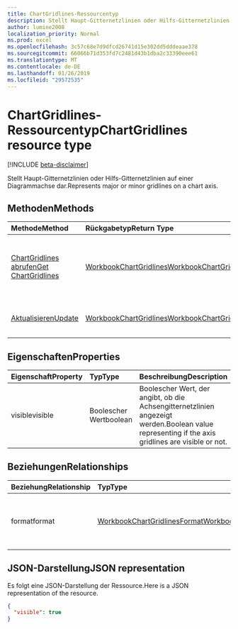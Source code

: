 ```yaml
---
title: ChartGridlines-Ressourcentyp
description: Stellt Haupt-Gitternetzlinien oder Hilfs-Gitternetzlinien auf einer Diagrammachse dar.
author: lumine2008
localization_priority: Normal
ms.prod: excel
ms.openlocfilehash: 3c57c68e7d9dfcd26741d15e302dd5dddeaae378
ms.sourcegitcommit: 66066b71d353fd7c2481d43b1dba2c33390eee61
ms.translationtype: MT
ms.contentlocale: de-DE
ms.lasthandoff: 01/26/2019
ms.locfileid: "29572535"
---
```

# <a name="chartgridlines-resource-type"></a><span data-ttu-id="345eb-103">ChartGridlines-Ressourcentyp</span><span class="sxs-lookup"><span data-stu-id="345eb-103">ChartGridlines resource type</span></span>

[!INCLUDE [beta-disclaimer](../../includes/beta-disclaimer.md)]

<span data-ttu-id="345eb-104">Stellt Haupt-Gitternetzlinien oder Hilfs-Gitternetzlinien auf einer Diagrammachse dar.</span><span class="sxs-lookup"><span data-stu-id="345eb-104">Represents major or minor gridlines on a chart axis.</span></span>


## <a name="methods"></a><span data-ttu-id="345eb-105">Methoden</span><span class="sxs-lookup"><span data-stu-id="345eb-105">Methods</span></span>

| <span data-ttu-id="345eb-106">Methode</span><span class="sxs-lookup"><span data-stu-id="345eb-106">Method</span></span>           | <span data-ttu-id="345eb-107">Rückgabetyp</span><span class="sxs-lookup"><span data-stu-id="345eb-107">Return Type</span></span>    |<span data-ttu-id="345eb-108">Beschreibung</span><span class="sxs-lookup"><span data-stu-id="345eb-108">Description</span></span>|
|:---------------|:--------|:----------|
|[<span data-ttu-id="345eb-109">ChartGridlines abrufen</span><span class="sxs-lookup"><span data-stu-id="345eb-109">Get ChartGridlines</span></span>](../api/chartgridlines-get.md) | [<span data-ttu-id="345eb-110">WorkbookChartGridlines</span><span class="sxs-lookup"><span data-stu-id="345eb-110">WorkbookChartGridlines</span></span>](chartgridlines.md) |<span data-ttu-id="345eb-111">Dient zum Lesender Eigenschaften und der Beziehungen des chartGridlines-Objekts.</span><span class="sxs-lookup"><span data-stu-id="345eb-111">Read properties and relationships of chartGridlines object.</span></span>|
|[<span data-ttu-id="345eb-112">Aktualisieren</span><span class="sxs-lookup"><span data-stu-id="345eb-112">Update</span></span>](../api/chartgridlines-update.md) | [<span data-ttu-id="345eb-113">WorkbookChartGridlines</span><span class="sxs-lookup"><span data-stu-id="345eb-113">WorkbookChartGridlines</span></span>](chartgridlines.md)    |<span data-ttu-id="345eb-114">Dient zum Aktualisieren des ChartGridlines-Objekts.</span><span class="sxs-lookup"><span data-stu-id="345eb-114">Update ChartGridlines object.</span></span> |

## <a name="properties"></a><span data-ttu-id="345eb-115">Eigenschaften</span><span class="sxs-lookup"><span data-stu-id="345eb-115">Properties</span></span>
| <span data-ttu-id="345eb-116">Eigenschaft</span><span class="sxs-lookup"><span data-stu-id="345eb-116">Property</span></span>     | <span data-ttu-id="345eb-117">Typ</span><span class="sxs-lookup"><span data-stu-id="345eb-117">Type</span></span>   |<span data-ttu-id="345eb-118">Beschreibung</span><span class="sxs-lookup"><span data-stu-id="345eb-118">Description</span></span>|
|:---------------|:--------|:----------|
|<span data-ttu-id="345eb-119">visible</span><span class="sxs-lookup"><span data-stu-id="345eb-119">visible</span></span>|<span data-ttu-id="345eb-120">Boolescher Wert</span><span class="sxs-lookup"><span data-stu-id="345eb-120">boolean</span></span>|<span data-ttu-id="345eb-121">Boolescher Wert, der angibt, ob die Achsengitternetzlinien angezeigt werden.</span><span class="sxs-lookup"><span data-stu-id="345eb-121">Boolean value representing if the axis gridlines are visible or not.</span></span>|

## <a name="relationships"></a><span data-ttu-id="345eb-122">Beziehungen</span><span class="sxs-lookup"><span data-stu-id="345eb-122">Relationships</span></span>
| <span data-ttu-id="345eb-123">Beziehung</span><span class="sxs-lookup"><span data-stu-id="345eb-123">Relationship</span></span> | <span data-ttu-id="345eb-124">Typ</span><span class="sxs-lookup"><span data-stu-id="345eb-124">Type</span></span>   |<span data-ttu-id="345eb-125">Beschreibung</span><span class="sxs-lookup"><span data-stu-id="345eb-125">Description</span></span>|
|:---------------|:--------|:----------|
|<span data-ttu-id="345eb-126">format</span><span class="sxs-lookup"><span data-stu-id="345eb-126">format</span></span>|[<span data-ttu-id="345eb-127">WorkbookChartGridlinesFormat</span><span class="sxs-lookup"><span data-stu-id="345eb-127">WorkbookChartGridlinesFormat</span></span>](chartgridlinesformat.md)|<span data-ttu-id="345eb-p101">Stellt die Formatierung der Diagrammgitternetzlinien dar. Schreibgeschützt.</span><span class="sxs-lookup"><span data-stu-id="345eb-p101">Represents the formatting of chart gridlines. Read-only.</span></span>|

## <a name="json-representation"></a><span data-ttu-id="345eb-130">JSON-Darstellung</span><span class="sxs-lookup"><span data-stu-id="345eb-130">JSON representation</span></span>

<span data-ttu-id="345eb-131">Es folgt eine JSON-Darstellung der Ressource.</span><span class="sxs-lookup"><span data-stu-id="345eb-131">Here is a JSON representation of the resource.</span></span>

<!-- {
  "blockType": "resource",
  "baseType": "microsoft.graph.entity",
  "optionalProperties": [

  ],
  "@odata.type": "microsoft.graph.workbookChartGridlines"
}-->

```json
{
  "visible": true
}

```

<!-- uuid: 8fcb5dbc-d5aa-4681-8e31-b001d5168d79
2015-10-25 14:57:30 UTC -->
<!--
{
  "type": "#page.annotation",
  "description": "ChartGridlines resource",
  "keywords": "",
  "section": "documentation",
  "tocPath": "",
  "suppressions": [
    "Error: /api-reference/beta/resources/chartgridlines.md:\r\n      Exception processing links.\r\n    System.ArgumentException: Link Definition was null. Link text: !INCLUDE [beta-disclaimer](../../includes/beta-disclaimer.md)\r\n      at ApiDoctor.Validation.DocFile.get_LinkDestinations()\r\n      at ApiDoctor.Validation.DocSet.ValidateLinks(Boolean includeWarnings, String[] relativePathForFiles, IssueLogger issues, Boolean requireFilenameCaseMatch, Boolean printOrphanedFiles)"
  ]
}
-->
